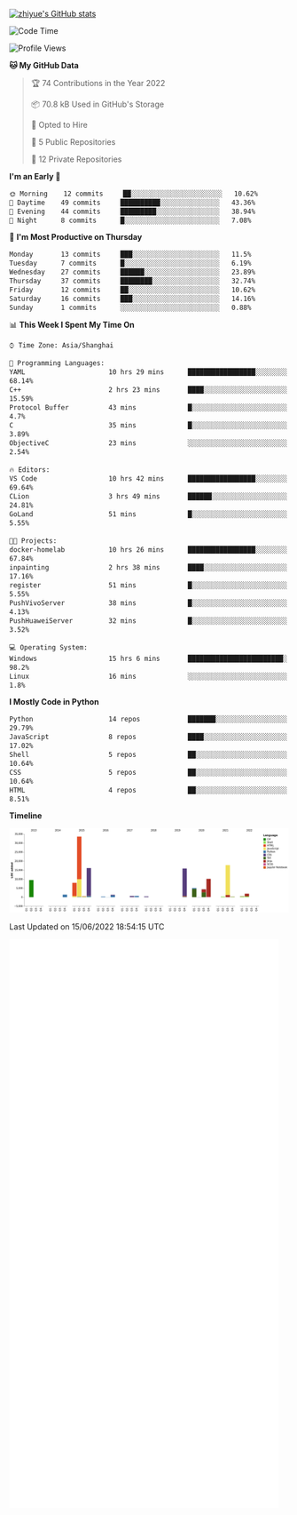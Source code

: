 
[![zhiyue's GitHub stats](https://github-readme-stats.vercel.app/api?username=zhiyue)](https://github.com/anuraghazra/github-readme-stats&&show_icons=true)

<!--START_SECTION:waka-->
![Code Time](http://img.shields.io/badge/Code%20Time-0%20secs-blue)

![Profile Views](http://img.shields.io/badge/Profile%20Views-0-blue)

**🐱 My GitHub Data** 

> 🏆 74 Contributions in the Year 2022
 > 
> 📦 70.8 kB Used in GitHub's Storage 
 > 
> 💼 Opted to Hire
 > 
> 📜 5 Public Repositories 
 > 
> 🔑 12 Private Repositories  
 > 
**I'm an Early 🐤** 

```text
🌞 Morning    12 commits     ██░░░░░░░░░░░░░░░░░░░░░░░   10.62% 
🌆 Daytime    49 commits     ██████████░░░░░░░░░░░░░░░   43.36% 
🌃 Evening    44 commits     █████████░░░░░░░░░░░░░░░░   38.94% 
🌙 Night      8 commits      █░░░░░░░░░░░░░░░░░░░░░░░░   7.08%

```
📅 **I'm Most Productive on Thursday** 

```text
Monday       13 commits     ███░░░░░░░░░░░░░░░░░░░░░░   11.5% 
Tuesday      7 commits      █░░░░░░░░░░░░░░░░░░░░░░░░   6.19% 
Wednesday    27 commits     ██████░░░░░░░░░░░░░░░░░░░   23.89% 
Thursday     37 commits     ████████░░░░░░░░░░░░░░░░░   32.74% 
Friday       12 commits     ██░░░░░░░░░░░░░░░░░░░░░░░   10.62% 
Saturday     16 commits     ███░░░░░░░░░░░░░░░░░░░░░░   14.16% 
Sunday       1 commits      ░░░░░░░░░░░░░░░░░░░░░░░░░   0.88%

```


📊 **This Week I Spent My Time On** 

```text
⌚︎ Time Zone: Asia/Shanghai

💬 Programming Languages: 
YAML                     10 hrs 29 mins      █████████████████░░░░░░░░   68.14% 
C++                      2 hrs 23 mins       ████░░░░░░░░░░░░░░░░░░░░░   15.59% 
Protocol Buffer          43 mins             █░░░░░░░░░░░░░░░░░░░░░░░░   4.7% 
C                        35 mins             █░░░░░░░░░░░░░░░░░░░░░░░░   3.89% 
ObjectiveC               23 mins             ░░░░░░░░░░░░░░░░░░░░░░░░░   2.54%

🔥 Editors: 
VS Code                  10 hrs 42 mins      █████████████████░░░░░░░░   69.64% 
CLion                    3 hrs 49 mins       ██████░░░░░░░░░░░░░░░░░░░   24.81% 
GoLand                   51 mins             █░░░░░░░░░░░░░░░░░░░░░░░░   5.55%

🐱‍💻 Projects: 
docker-homelab           10 hrs 26 mins      █████████████████░░░░░░░░   67.84% 
inpainting               2 hrs 38 mins       ████░░░░░░░░░░░░░░░░░░░░░   17.16% 
register                 51 mins             █░░░░░░░░░░░░░░░░░░░░░░░░   5.55% 
PushVivoServer           38 mins             █░░░░░░░░░░░░░░░░░░░░░░░░   4.13% 
PushHuaweiServer         32 mins             █░░░░░░░░░░░░░░░░░░░░░░░░   3.52%

💻 Operating System: 
Windows                  15 hrs 6 mins       ████████████████████████░   98.2% 
Linux                    16 mins             ░░░░░░░░░░░░░░░░░░░░░░░░░   1.8%

```

**I Mostly Code in Python** 

```text
Python                   14 repos            ███████░░░░░░░░░░░░░░░░░░   29.79% 
JavaScript               8 repos             ████░░░░░░░░░░░░░░░░░░░░░   17.02% 
Shell                    5 repos             ██░░░░░░░░░░░░░░░░░░░░░░░   10.64% 
CSS                      5 repos             ██░░░░░░░░░░░░░░░░░░░░░░░   10.64% 
HTML                     4 repos             ██░░░░░░░░░░░░░░░░░░░░░░░   8.51%

```


**Timeline**

![Chart not found](https://raw.githubusercontent.com/zhiyue/zhiyue/main/charts/bar_graph.png) 


 Last Updated on 15/06/2022 18:54:15 UTC
<!--END_SECTION:waka-->

<!-- [![Top Langs](https://github-readme-stats.vercel.app/api/top-langs/?username=zhiyue)](https://github.com/anuraghazra/github-readme-stats) -->

![](./github-metrics.svg)


